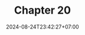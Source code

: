 ---
weight: 3100
title: "Chapter 20"
description: ""
icon: "article"
date: "2024-08-24T23:42:27+07:00"
lastmod: "2024-08-24T23:42:27+07:00"
draft: false
toc: true
---